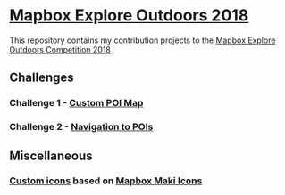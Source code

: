 # [Mapbox Explore Outdoors 2018](https://www.mapbox.com/explore-outdoors/)

This repository contains my contribution projects to the [Mapbox Explore Outdoors Competition 2018](https://www.mapbox.com/explore-outdoors/)

## Challenges

### Challenge 1 - [Custom POI Map](https://api.mapbox.com/styles/v1/felixaetem/cjkh0cpiq22hu2roy2jk9kktc.html?fresh=true&title=true&access_token=pk.eyJ1IjoiZmVsaXhhZXRlbSIsImEiOiI2MmE4YmQ4YjIzOTI2YjY3ZWFmNzUwOTU5NzliOTAxOCJ9.nshlehFGmK_6YmZarM2SHA#9.2/47.514/9.2569)

### Challenge 2 - [Navigation to POIs](navigation)

## Miscellaneous

### [Custom icons](icons) based on [Mapbox Maki Icons](https://www.mapbox.com/maki-icons/)
